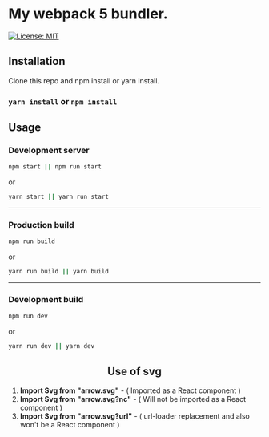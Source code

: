 # My webpack 5 bundler.
[![License: MIT](https://img.shields.io/badge/License-MIT-blue.svg)](https://opensource.org/licenses/MIT)

## Installation

Clone this repo and npm install or yarn install.

### `yarn install` or `npm install`

## Usage

### Development server
```bash
npm start || npm run start
```
or
```bash
yarn start || yarn run start
```
---
### Production build

```bash
npm run build
```

or

```bash
yarn run build || yarn build
```
---
### Development build

```bash
npm run dev
```

or

```bash
yarn run dev || yarn dev
```

<h2 align="center">Use of svg</h2>

1) <strong>Import Svg from "arrow.svg"</strong> - ( Imported as a React component )
2) <strong>Import Svg from "arrow.svg?nc"</strong> - ( Will not be imported as a React component )
3) <strong>Import Svg from "arrow.svg?url"</strong> - ( url-loader replacement and also won't be a React component )